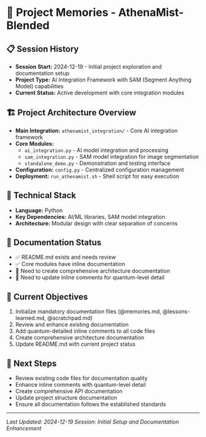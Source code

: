 # 🧠 Project Memories - AthenaMist-Blended

## 📋 Session History
- **Session Start:** 2024-12-19 - Initial project exploration and documentation setup
- **Project Type:** AI Integration Framework with SAM (Segment Anything Model) capabilities
- **Current Status:** Active development with core integration modules

## 🏗️ Project Architecture Overview
- **Main Integration:** `athenamist_integration/` - Core AI integration framework
- **Core Modules:** 
  - `ai_integration.py` - AI model integration and processing
  - `sam_integration.py` - SAM model integration for image segmentation
  - `standalone_demo.py` - Demonstration and testing interface
- **Configuration:** `config.py` - Centralized configuration management
- **Deployment:** `run_athenamist.sh` - Shell script for easy execution

## 🔧 Technical Stack
- **Language:** Python
- **Key Dependencies:** AI/ML libraries, SAM model integration
- **Architecture:** Modular design with clear separation of concerns

## 📝 Documentation Status
- ✅ README.md exists and needs review
- ✅ Core modules have inline documentation
- 🔄 Need to create comprehensive architecture documentation
- 🔄 Need to update inline comments for quantum-level detail

## 🎯 Current Objectives
1. Initialize mandatory documentation files (@memories.md, @lessons-learned.md, @scratchpad.md)
2. Review and enhance existing documentation
3. Add quantum-detailed inline comments to all code files
4. Create comprehensive architecture documentation
5. Update README.md with current project status

## 🔄 Next Steps
- Review existing code files for documentation quality
- Enhance inline comments with quantum-level detail
- Create comprehensive API documentation
- Update project structure documentation
- Ensure all documentation follows the established standards

---
*Last Updated: 2024-12-19*
*Session: Initial Setup and Documentation Enhancement* 